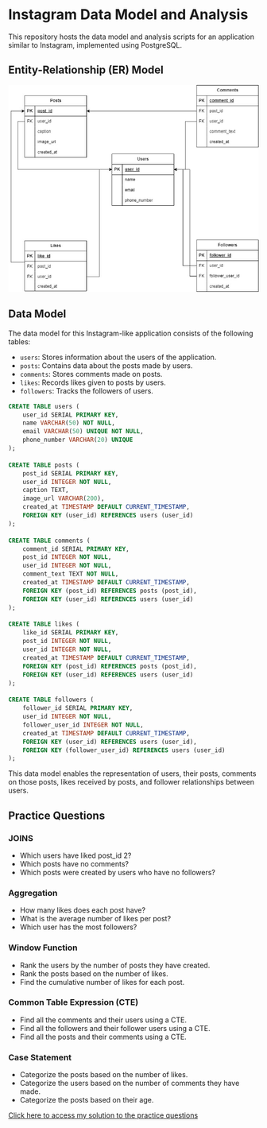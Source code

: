 # Instagram Data Model and Analysis

This repository hosts the data model and analysis scripts for an application similar to Instagram, implemented using PostgreSQL.

## Entity-Relationship (ER) Model
![Entity-Relationship (ER) Model](https://github.com/elvarlax/instagram-data-model-analysis/blob/main/er_model.jpg)

## Data Model

The data model for this Instagram-like application consists of the following tables:

- `users`: Stores information about the users of the application.
- `posts`: Contains data about the posts made by users.
- `comments`: Stores comments made on posts.
- `likes`: Records likes given to posts by users.
- `followers`: Tracks the followers of users.

```sql
CREATE TABLE users (
    user_id SERIAL PRIMARY KEY,
    name VARCHAR(50) NOT NULL,
    email VARCHAR(50) UNIQUE NOT NULL,
    phone_number VARCHAR(20) UNIQUE
);

CREATE TABLE posts (
    post_id SERIAL PRIMARY KEY,
    user_id INTEGER NOT NULL,
    caption TEXT,
    image_url VARCHAR(200),
    created_at TIMESTAMP DEFAULT CURRENT_TIMESTAMP,
    FOREIGN KEY (user_id) REFERENCES users (user_id)
);

CREATE TABLE comments (
    comment_id SERIAL PRIMARY KEY,
    post_id INTEGER NOT NULL,
    user_id INTEGER NOT NULL,
    comment_text TEXT NOT NULL,
    created_at TIMESTAMP DEFAULT CURRENT_TIMESTAMP,
    FOREIGN KEY (post_id) REFERENCES posts (post_id),
    FOREIGN KEY (user_id) REFERENCES users (user_id)
);

CREATE TABLE likes (
    like_id SERIAL PRIMARY KEY,
    post_id INTEGER NOT NULL,
    user_id INTEGER NOT NULL,
    created_at TIMESTAMP DEFAULT CURRENT_TIMESTAMP,
    FOREIGN KEY (post_id) REFERENCES posts (post_id),
    FOREIGN KEY (user_id) REFERENCES users (user_id)
);

CREATE TABLE followers (
    follower_id SERIAL PRIMARY KEY,
    user_id INTEGER NOT NULL,
    follower_user_id INTEGER NOT NULL,
    created_at TIMESTAMP DEFAULT CURRENT_TIMESTAMP,
    FOREIGN KEY (user_id) REFERENCES users (user_id),
    FOREIGN KEY (follower_user_id) REFERENCES users (user_id)
);
```

This data model enables the representation of users, their posts, comments on those posts, likes received by posts, and follower relationships between users.

## Practice Questions

### JOINS

- Which users have liked post_id 2?
- Which posts have no comments?
- Which posts were created by users who have no followers?

### Aggregation

- How many likes does each post have?
- What is the average number of likes per post?
- Which user has the most followers?

### Window Function

- Rank the users by the number of posts they have created.
- Rank the posts based on the number of likes.
- Find the cumulative number of likes for each post.

### Common Table Expression (CTE)

- Find all the comments and their users using a CTE.
- Find all the followers and their follower users using a CTE.
- Find all the posts and their comments using a CTE.

### Case Statement

- Categorize the posts based on the number of likes.
- Categorize the users based on the number of comments they have made.
- Categorize the posts based on their age.

[Click here to access my solution to the practice questions](https://github.com/elvarlax/instagram-data-model-analysis/blob/main/practice_questions.sql)
